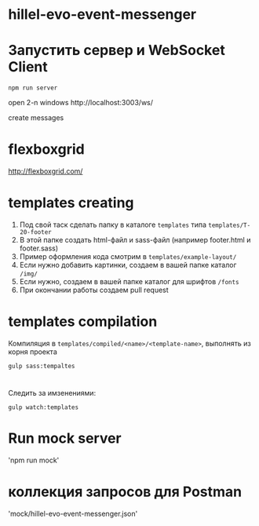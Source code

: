 # hillel-evo-event-messenger

# Запустить сервeр и WebSocket Client

`npm run server`

open 2-n windows http://localhost:3003/ws/

create messages

# flexboxgrid

http://flexboxgrid.com/

# templates creating

1. Под свой таск сделать папку в каталоге `templates` типа `templates/T-20-footer`
2. В этой папке создать html-файл и sass-файл (например footer.html и footer.sass)
3. Пример оформления кода смотрим в `templates/example-layout/`
4. Если нужно добавить картинки, создаем в вашей папке каталог `/img/`
5. Если нужно, создаем в вашей папке каталог для шрифтов `/fonts`
6. При окончании работы создаем pull request

# templates compilation

Компиляция в `templates/compiled/<name>/<template-name>`, выполнять из корня проекта

`gulp sass:tempaltes`

#

Следить за имзенениями:

`gulp watch:templates`

#

# Run mock server
'npm run mock'

# коллекция запросов для Postman
'mock/hillel-evo-event-messenger.json'
